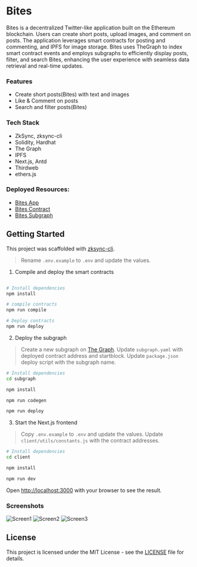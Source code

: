 # Bites

Bites is a decentralized Twitter-like application built on the Ethereum blockchain. Users can create short posts, upload images, and comment on posts. The application leverages smart contracts for posting and commenting, and IPFS for image storage. Bites uses TheGraph to index smart contract events and employs subgraphs to efficiently display posts, filter, and search Bites, enhancing the user experience with seamless data retrieval and real-time updates.

### Features

- Create short posts(Bites) with text and images
- Like & Comment on posts
- Search and filter posts(Bites)

### Tech Stack

- ZkSync, zksync-cli
- Solidity, Hardhat
- The Graph
- IPFS
- Next.js, Antd
- Thirdweb
- ethers.js

### Deployed Resources:

- [Bites App](https://bites-xi.vercel.app/)
- [Bites Contract](https://sepolia.explorer.zksync.io/address/0x8e1f23171375BC3f2DfF19f8F0F1f4a93451CB74)
- [Bites Subgraph](https://api.studio.thegraph.com/proxy/18583/zk-bites/version/latest)

## Getting Started

This project was scaffolded with [zksync-cli](https://github.com/matter-labs/zksync-cli).

> Rename `.env.example` to `.env` and update the values.

1. Compile and deploy the smart contracts

```bash

# Install dependencies
npm install

# compile contracts
npm run compile

# Deploy contracts
npm run deploy
```

2. Deploy the subgraph

> Create a new subgraph on [The Graph](https://thegraph.com/studio). Update `subgraph.yaml` with deployed contract address and startblock. Update `package.json` deploy script with the subgraph name.

```bash
# Install dependencies
cd subgraph

npm install

npm run codegen

npm run deploy
```

3. Start the Next.js frontend

> Copy `.env.example` to `.env` and update the values. Update `client/utils/constants.js` with the contract addresses.

```bash
# Install dependencies
cd client

npm install

npm run dev
```

Open [http://localhost:3000](http://localhost:3000) with your browser to see the result.

### Screenshots

![Screen1](https://github.com/ethdev279/bites/assets/45661693/7b1abaf3-9500-46ea-9080-cab935dc301c)
![Screen2](https://github.com/ethdev279/bites/assets/45661693/cf75ab73-90fd-4a34-be84-fb65f0fc2b15)
![Screen3](https://github.com/ethdev279/bites/assets/45661693/11ca5e3b-ab26-4994-b63e-3d06c8c2401a)

## License

This project is licensed under the MIT License - see the [LICENSE](LICENSE) file for details.
